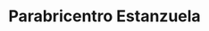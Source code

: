 ---
title: "Parabricentro Estanzuela"
url: /bogota/parabricentro-estanzuela/
shop: reparación de automóviles
---